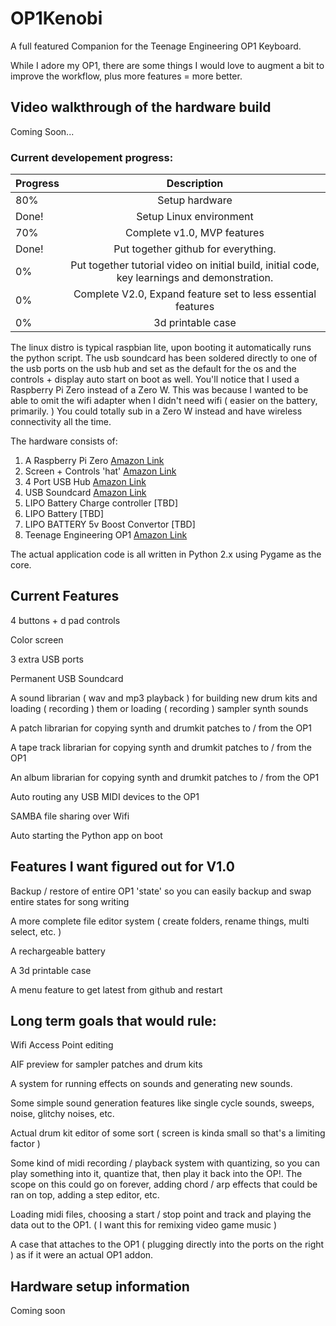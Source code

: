 # OP1Kenobi
A full featured Companion for the Teenage Engineering OP1 Keyboard.

While I adore my OP1, there are some things I would love to augment a bit to improve the workflow, plus more features = more better. 

## Video walkthrough of the hardware build
Coming Soon...

### Current developement progress:

| Progress        | Description           
| ------------- |:-------------:
| 80% | Setup hardware |
| Done! | Setup Linux environment |
| 70% | Complete v1.0, MVP features |
| Done! | Put together github for everything. |
| 0% | Put together tutorial video on initial build, initial code, key learnings and demonstration. |
| 0% | Complete V2.0, Expand feature set to less essential features |
| 0% | 3d printable case |

The linux distro is typical raspbian lite, upon booting it automatically runs the python script. The usb soundcard has been soldered directly to one of the usb ports on the usb hub and set as the default for the os and the controls + display auto start on boot as well. You'll notice that I used a Raspberry Pi Zero instead of a Zero W. This was because I wanted to be able to omit the wifi adapter when I didn't need wifi ( easier on the battery, primarily. ) You could totally sub in a Zero W instead and have wireless connectivity all the time.

The hardware consists of:
1. A Raspberry Pi Zero [Amazon Link](https://www.amazon.com/Raspberry-Zero-v1-3-Development-Board/dp/B01L3IU6XS/ref=sr_1_10?keywords=raspberry+pi+zero&qid=1561653799&s=gateway&sr=8-10)
2. Screen + Controls 'hat' [Amazon Link](https://www.amazon.com/gp/product/B077Z7DWW1/ref=ppx_yo_dt_b_asin_image_o00_s00?ie=UTF8&psc=1)
3. 4 Port USB Hub [Amazon Link](https://www.amazon.com/gp/product/B01IT1TLFQ/ref=ppx_yo_dt_b_asin_image_o00_s00?ie=UTF8&psc=1)
4. USB Soundcard [Amazon Link](https://www.amazon.com/external-Adapter-Windows-Microphone-SD-CM-UAUD/dp/B001MSS6CS/ref=sr_1_31?keywords=usb+soundcard&qid=1561652789&s=gateway&sr=8-31)
5. LIPO Battery Charge controller [TBD]
6. LIPO Battery [TBD]
7. LIPO BATTERY 5v Boost Convertor [TBD]
8. Teenage Engineering OP1 [Amazon Link](https://www.amazon.com/Teenage-Engineering-002-AS-001-OP-1-Synthesizer/dp/B00CXSJUZS/ref=sr_1_3?crid=3OIM089NM8X5A&keywords=teenage+engineering+op-1&qid=1561654121&s=gateway&sprefix=teenage+engi%2Caps%2C172&sr=8-3)

The actual application code is all written in Python 2.x using Pygame as the core.


## Current Features
4 buttons + d pad controls

Color screen

3 extra USB ports

Permanent USB Soundcard

A sound librarian ( wav and mp3 playback ) for building new drum kits and loading ( recording ) them or loading ( recording ) sampler synth sounds

A patch librarian for copying synth and drumkit patches to / from the OP1

A tape track librarian for copying synth and drumkit patches to / from the OP1

An album librarian for copying synth and drumkit patches to / from the OP1

Auto routing any USB MIDI devices to the OP1

SAMBA file sharing over Wifi

Auto starting the Python app on boot


## Features I want figured out for V1.0

Backup / restore of entire OP1 'state' so you can easily backup and swap entire states for song writing

A more complete file editor system ( create folders, rename things, multi select, etc. )

A rechargeable battery

A 3d printable case

A menu feature to get latest from github and restart


## Long term goals that would rule:

Wifi Access Point editing

AIF preview for sampler patches and drum kits

A system for running effects on sounds and generating new sounds.

Some simple sound generation features like single cycle sounds, sweeps, noise, glitchy noises, etc.

Actual drum kit editor of some sort ( screen is kinda small so that's a limiting factor )

Some kind of midi recording / playback system with quantizing, so you can play something into it, quantize that, then play it back into the OP!. The scope on this could go on forever, adding chord / arp effects that could be ran on top, adding a step editor, etc.

Loading midi files, choosing a start / stop point and track and playing the data out to the OP1. ( I want this for remixing video game music )

A case that attaches to the OP1 ( plugging directly into the ports on the right ) as if it were an actual OP1 addon.

## Hardware setup information ##
Coming soon

